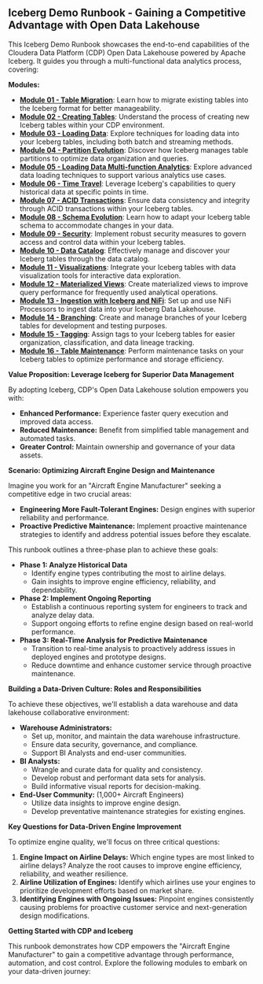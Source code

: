 ## Iceberg Demo Runbook - Gaining a Competitive Advantage with Open Data Lakehouse

This Iceberg Demo Runbook showcases the end-to-end capabilities of the Cloudera Data Platform (CDP) Open Data Lakehouse powered by Apache Iceberg. It guides you through a multi-functional data analytics process, covering:

**Modules:**

- [**Module 01 - Table Migration**](Modules//Module%2001%20-%20Table%20Migration//README.md): Learn how to migrate existing tables into the Iceberg format for better manageability.
- [**Module 02 - Creating Tables**](Modules//Module%2002%20-%20Creating%20Tables//README.md): Understand the process of creating new Iceberg tables within your CDP environment.
- [**Module 03 - Loading Data**](Modules//Module%2003%20-%20Loading%20Data///README.md): Explore techniques for loading data into your Iceberg tables, including both batch and streaming methods.
- [**Module 04 - Partition Evolution**](Modules//Module%2004%20-%20Partition%20Evolution/README.md): Discover how Iceberg manages table partitions to optimize data organization and queries.
- [**Module 05 - Loading Data Multi-function Analytics**](Modules//Module%2005%20-%20Loading%20Data%20Multi-function%20Analytics//README.md): Explore advanced data loading techniques to support various analytics use cases.
- [**Module 06 - Time Travel**](Modules//Module%2006%20-%20Time%20Travel//README.md): Leverage Iceberg's capabilities to query historical data at specific points in time.
- [**Module 07 - ACID Transactions**](Modules//Module%2008%20-%20ACID//README.md): Ensure data consistency and integrity through ACID transactions within your Iceberg tables.
- [**Module 08 - Schema Evolution**](Modules//Module%2007%20-%20Schema%20Evolution//README.md): Learn how to adapt your Iceberg table schema to accommodate changes in your data.
- [**Module 09 - Security**](Modules//Module%2009%20-%20Security//README.md): Implement robust security measures to govern access and control data within your Iceberg tables.
- [**Module 10 - Data Catalog**](Modules//Module%2010%20-%20Data%20Catalog//README.md): Effectively manage and discover your Iceberg tables through the data catalog.
- [**Module 11 - Visualizations**](Modules//Module%2011%20-%20Visualizations/README.md): Integrate your Iceberg tables with data visualization tools for interactive data exploration.
- [**Module 12 - Materialized Views**](Modules//Module%2012%20-%20Materialized%20Views//README.md): Create materialized views to improve query performance for frequently used analytical operations.
- [**Module 13 - Ingestion with Iceberg and NiFi**](Modules//Module%2013%20-%20Ingestion//README.md): Set up and use NiFi Processors to ingest data into your Iceberg Data Lakehouse.
- [**Module 14 - Branching**](Modules//Module%2014%20-%20Branching//README.md): Create and manage branches of your Iceberg tables for development and testing purposes.
- [**Module 15 - Tagging**](Modules//Module%2015%20-%20Tagging//README.md): Assign tags to your Iceberg tables for easier organization, classification, and data lineage tracking.
- [**Module 16 - Table Maintenance**](Modules//Module%2016%20-%20Table%20Maintenance//README.md): Perform maintenance tasks on your Iceberg tables to optimize performance and storage efficiency.


**Value Proposition: Leverage Iceberg for Superior Data Management**

By adopting Iceberg, CDP's Open Data Lakehouse solution empowers you with:

- **Enhanced Performance:** Experience faster query execution and improved data access.
- **Reduced Maintenance:** Benefit from simplified table management and automated tasks.
- **Greater Control:** Maintain ownership and governance of your data assets.

**Scenario: Optimizing Aircraft Engine Design and Maintenance**

Imagine you work for an "Aircraft Engine Manufacturer" seeking a competitive edge in two crucial areas:

- **Engineering More Fault-Tolerant Engines:** Design engines with superior reliability and performance.
- **Proactive Predictive Maintenance:** Implement proactive maintenance strategies to identify and address potential issues before they escalate.

This runbook outlines a three-phase plan to achieve these goals:

- **Phase 1: Analyze Historical Data**
    - Identify engine types contributing the most to airline delays.
    - Gain insights to improve engine efficiency, reliability, and dependability.
- **Phase 2: Implement Ongoing Reporting**
    - Establish a continuous reporting system for engineers to track and analyze delay data.
    - Support ongoing efforts to refine engine design based on real-world performance.
- **Phase 3: Real-Time Analysis for Predictive Maintenance**
    - Transition to real-time analysis to proactively address issues in deployed engines and prototype designs.
    - Reduce downtime and enhance customer service through proactive maintenance.

**Building a Data-Driven Culture: Roles and Responsibilities**

To achieve these objectives, we'll establish a data warehouse and data lakehouse collaborative environment:

- **Warehouse Administrators:**
    - Set up, monitor, and maintain the data warehouse infrastructure.
    - Ensure data security, governance, and compliance.
    - Support BI Analysts and end-user communities.
- **BI Analysts:**
    - Wrangle and curate data for quality and consistency.
    - Develop robust and performant data sets for analysis.
    - Build informative visual reports for decision-making.
- **End-User Community:** (1,000+ Aircraft Engineers)
    - Utilize data insights to improve engine design.
    - Develop preventative maintenance strategies for existing engines.

**Key Questions for Data-Driven Engine Improvement**

To optimize engine quality, we'll focus on three critical questions:

1. **Engine Impact on Airline Delays:** Which engine types are most linked to airline delays? Analyze the root causes to improve engine efficiency, reliability, and weather resilience.
2. **Airline Utilization of Engines:** Identify which airlines use your engines to prioritize development efforts based on market share.
3. **Identifying Engines with Ongoing Issues:** Pinpoint engines consistently causing problems for proactive customer service and next-generation design modifications.

**Getting Started with CDP and Iceberg**

This runbook demonstrates how CDP empowers the "Aircraft Engine Manufacturer" to gain a competitive advantage through performance, automation, and cost control. Explore the following modules to embark on your data-driven journey: